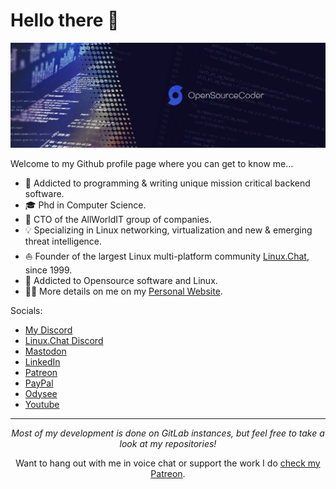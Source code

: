 # Hello there 👋

![](https://github.com/nkukard/nkukard/blob/main/banner.png)

Welcome to my Github profile page where you can get to know me...

* 🧐   Addicted to programming & writing unique mission critical backend software.
* 🎓   Phd in Computer Science.
* 💼   CTO of the AllWorldIT group of companies.
* 💡   Specializing in Linux networking, virtualization and new & emerging threat intelligence.
* ⛵   Founder of the largest Linux multi-platform community [Linux.Chat](Linux.Chat), since 1999.
* 🌱   Addicted to Opensource software and Linux.
* ✍🏻   More details on me on my [Personal Website](https://nkukard.opensource.expert/).

Socials:
* [My Discord](https://discord.gg/YufTUAY)
* [Linux.Chat Discord](https://discord.gg/eppWCrXNhH)
* [Mastodon](https://linux.social/@nkukard)
* [LinkedIn](https://linked.in/nkukard)
* [Patreon](https://patreon.com/OpenSourceCoder)
* [PayPal](https://paypal.me/OpenSourceCoder)
* [Odysee](https://odysee.com/$/invite/@OpenSourceCoder:1)
* [Youtube](https://youtube.com/@OpenSourceCode)

<hr>

<p align="center">
    <i>Most of my development is done on GitLab instances, but feel free to take a look at my repositories!</i>
</p>

<p  align="center">
    Want to hang out with me in voice chat or support the work I do <a href="https://patreon.com/OpenSourceCoder">check my Patreon</a>.
</p>